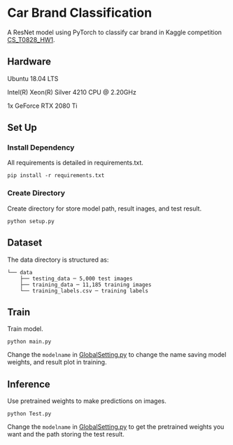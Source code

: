 # Car Brand Classification
A ResNet model using PyTorch to classify car brand in Kaggle competition [CS_T0828_HW1](https://www.kaggle.com/c/cs-t0828-2020-hw1/leaderboard).

## Hardware
Ubuntu 18.04 LTS

Intel(R) Xeon(R) Silver 4210 CPU @ 2.20GHz

1x GeForce RTX 2080 Ti

## Set Up
### Install Dependency
All requirements is detailed in requirements.txt.

`pip install -r requirements.txt`

### Create Directory
Create directory for store model path, result inages, and test result.

`python setup.py`

## Dataset
The data directory is structured as:
```
└── data 
    ├── testing_data ─ 5,000 test images
    ├── training_data ─ 11,185 training images
    └── training_labels.csv ─ training labels
```

## Train
Train model.

`python main.py`

Change the `modelname` in [GlobalSetting.py](./GlobalSetting.py) to change the name saving model weights, and result plot in training.

## Inference
Use pretrained weights to make predictions on images.

`python Test.py`

Change the `modelname` in [GlobalSetting.py](./GlobalSetting.py) to get the pretrained weights you want and the path storing the test result.
